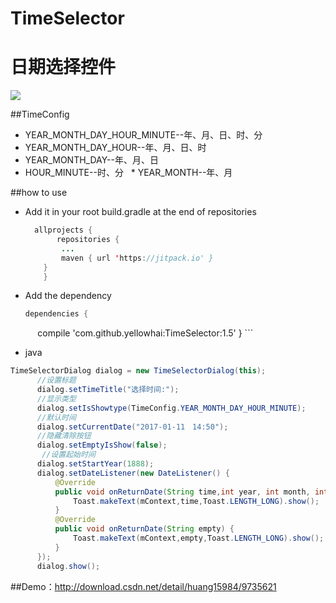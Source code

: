 
# TimeSelector
# 日期选择控件<br>
![](https://github.com/yellowhai/TimeSelector/blob/master/timeVideo.gif)  

##TimeConfig

   * YEAR_MONTH_DAY_HOUR_MINUTE--年、月、日、时、分
   * YEAR_MONTH_DAY_HOUR--年、月、日、时
   * YEAR_MONTH_DAY--年、月、日
   * HOUR_MINUTE--时、分
   * YEAR_MONTH--年、月

##how to use

 * Add it in your root build.gradle at the end of repositories
    ``` Java
      allprojects {
           repositories {
            ...
            maven { url 'https://jitpack.io' }
        }
        }
    ```
 
 
 
 * Add the dependency
    ``` Java
    dependencies {
            compile 'com.github.yellowhai:TimeSelector:1.5'
    }
    ```
    
 * java
  ``` Java
  TimeSelectorDialog dialog = new TimeSelectorDialog(this);
        //设置标题
        dialog.setTimeTitle("选择时间:");
        //显示类型
        dialog.setIsShowtype(TimeConfig.YEAR_MONTH_DAY_HOUR_MINUTE);
        //默认时间
        dialog.setCurrentDate("2017-01-11　14:50");
        //隐藏清除按钮
        dialog.setEmptyIsShow(false);
         //设置起始时间
        dialog.setStartYear(1888);
        dialog.setDateListener(new DateListener() {
            @Override
            public void onReturnDate(String time,int year, int month, int day, int hour, int minute, int isShowType) {
                Toast.makeText(mContext,time,Toast.LENGTH_LONG).show();
            }
            @Override
            public void onReturnDate(String empty) {
                Toast.makeText(mContext,empty,Toast.LENGTH_LONG).show();
            }
        });
        dialog.show();
  ``` 
  
  ##Demo：http://download.csdn.net/detail/huang15984/9735621
  
